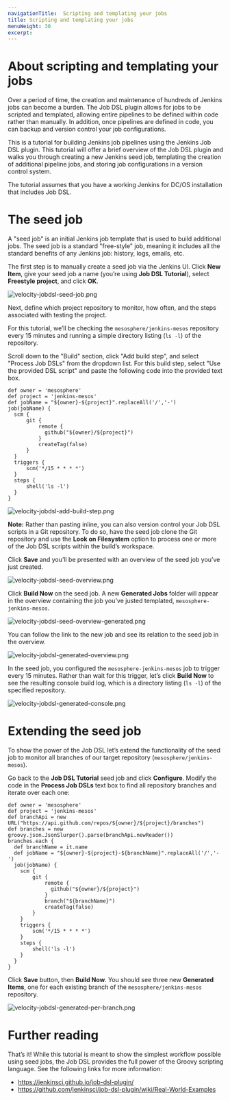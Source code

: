 ```yaml
---
navigationTitle:  Scripting and templating your jobs
title: Scripting and templating your jobs
menuWeight: 30
excerpt:
---
```

<h1>About scripting and templating your jobs</h1>

Over a period of time, the creation and maintenance of hundreds of Jenkins jobs can become a burden. The Job DSL plugin allows for jobs to be scripted and templated, allowing entire pipelines to be defined within code rather than manually. In addition, once pipelines are defined in code, you can backup and version control your job configurations.

This is a tutorial for building Jenkins job pipelines using the Jenkins Job DSL plugin. This tutorial will offer a brief overview of the Job DSL plugin and walks you through creating a new Jenkins seed job, templating the creation of additional pipeline jobs, and storing job configurations in a version control system.

The tutorial assumes that you have a working Jenkins for DC/OS installation that includes Job DSL.

<h1>The seed job</h1>

A "seed job" is an initial Jenkins job template that is used to build additional jobs. The seed job is a standard "free-style" job, meaning it includes all the standard benefits of any Jenkins job: history, logs, emails, etc.

The first step is to manually create a seed job via the Jenkins UI. Click <strong>New Item</strong>, give your seed job a name (you’re using <strong>Job DSL Tutorial</strong>), select <strong>Freestyle project</strong>, and click <strong>OK</strong>.

<img src="/mesosphere/dcos/services/jenkins/img/velocity-jobdsl-seed-job.png" alt="velocity-jobdsl-seed-job.png" />

Next, define which project repository to monitor, how often, and the steps associated with testing the project.

For this tutorial, we’ll be checking the <code>mesosphere/jenkins-mesos</code> repository every 15 minutes and running a simple directory listing (<code>ls -l</code>) of the repository.

Scroll down to the "Build" section, click "Add build step", and select "Process Job DSLs" from the dropdown list. For this build step, select "Use the provided DSL script" and paste the following code into the provided text box.

<pre><code>def owner = 'mesosphere'
def project = 'jenkins-mesos'
def jobName = "${owner}-${project}".replaceAll('/','-')
job(jobName) {
  scm {
      git {
          remote {
            github("${owner}/${project}")
          }
          createTag(false)
      }
  }
  triggers {
      scm('*/15 * * * *')
  }
  steps {
      shell('ls -l')
  }
}
</code></pre>

<img src="/mesosphere/dcos/services/jenkins/img/velocity-jobdsl-add-build-step.png" alt="velocity-jobdsl-add-build-step.png" />

<strong>Note:</strong> Rather than pasting inline, you can also version control your Job DSL scripts in a Git repository. To do so, have the seed job clone the Git repository and use the <strong>Look on Filesystem</strong> option to process one or more of the Job DSL scripts within the build’s workspace.

Click <strong>Save</strong> and you’ll be presented with an overview of the seed job you’ve just created.

<img src="/mesosphere/dcos/services/jenkins/img/velocity-jobdsl-seed-overview.png" alt="velocity-jobdsl-seed-overview.png" />

Click <strong>Build Now</strong> on the seed job. A new <strong>Generated Jobs</strong> folder will appear in the overview containing the job you’ve justed templated, <code>mesosphere-jenkins-mesos</code>.

<img src="/mesosphere/dcos/services/jenkins/img/velocity-jobdsl-seed-overview-generated.png" alt="velocity-jobdsl-seed-overview-generated.png" />

You can follow the link to the new job and see its relation to the seed job in the overview.

<img src="/mesosphere/dcos/services/jenkins/img/velocity-jobdsl-generated-overview.png" alt="velocity-jobdsl-generated-overview.png" />

In the seed job, you configured the <code>mesosphere-jenkins-mesos</code> job to trigger every 15 minutes. Rather than wait for this trigger, let’s click <strong>Build Now</strong> to see the resulting console build log, which is a directory listing (<code>ls -l</code>) of the specified repository.

<img src="/mesosphere/dcos/services/jenkins/img/velocity-jobdsl-generated-console.png" alt="velocity-jobdsl-generated-console.png" />

<h1>Extending the seed job</h1>

To show the power of the Job DSL let’s extend the functionality of the seed job to monitor all branches of our target repository (<code>mesosphere/jenkins-mesos</code>).

Go back to the <strong>Job DSL Tutorial</strong> seed job and click <strong>Configure</strong>. Modify the code in the <strong>Process Job DSLs</strong> text box to find all repository branches and iterate over each one:

<pre><code>def owner = 'mesosphere'
def project = 'jenkins-mesos'
def branchApi = new URL("https://api.github.com/repos/${owner}/${project}/branches")
def branches = new groovy.json.JsonSlurper().parse(branchApi.newReader())
branches.each {
  def branchName = it.name
  def jobName = "${owner}-${project}-${branchName}".replaceAll('/','-')
  job(jobName) {
    scm {
        git {
            remote {
              github("${owner}/${project}")
            }
            branch("${branchName}")
            createTag(false)
        }
    }
    triggers {
        scm('*/15 * * * *')
    }
    steps {
        shell('ls -l')
    }
  }
}
</code></pre>

Click <strong>Save</strong> button, then <strong>Build Now</strong>. You should see three new <strong>Generated Items</strong>, one for each existing branch of the <code>mesosphere/jenkins-mesos</code> repository.

<img src="/mesosphere/dcos/services/jenkins/img/velocity-jobdsl-generated-per-branch.png" alt="velocity-jobdsl-generated-per-branch.png" />

<h1>Further reading</h1>

That’s it! While this tutorial is meant to show the simplest workflow possible using seed jobs, the Job DSL provides the full power of the Groovy scripting language. See the following links for more information:

<ul>
<li><a href="https://jenkinsci.github.io/job-dsl-plugin/">https://jenkinsci.github.io/job-dsl-plugin/</a></li>
<li><a href="https://github.com/jenkinsci/job-dsl-plugin/wiki/Real-World-Examples">https://github.com/jenkinsci/job-dsl-plugin/wiki/Real-World-Examples</a></li>
</ul>
